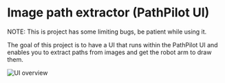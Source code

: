 # Image path extractor (PathPilot UI)
NOTE: This is project has some limiting bugs, be patient while using it.

The goal of this project is to have a UI that runs within the PathPilot UI and enables you to extract paths from images and get the robot arm to draw them.

![UI overview](image.jpg)

